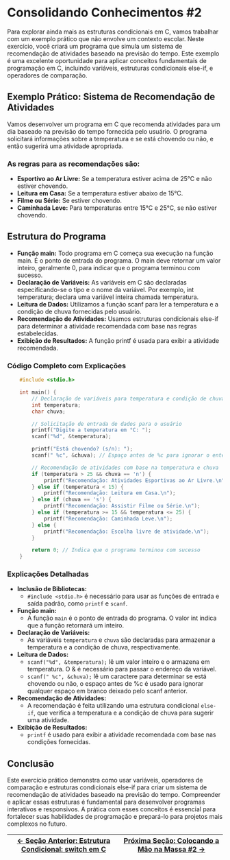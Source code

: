 # Consolidando Conhecimentos #2

Para explorar ainda mais as estruturas condicionais em C, vamos trabalhar com um exemplo prático que não envolve um contexto escolar. Neste exercício, você criará um programa que simula um sistema de recomendação de atividades baseado na previsão do tempo. Este exemplo é uma excelente oportunidade para aplicar conceitos fundamentais de programação em C, incluindo variáveis, estruturas condicionais else-if, e operadores de comparação.

## Exemplo Prático: Sistema de Recomendação de Atividades

Vamos desenvolver um programa em C que recomenda atividades para um dia baseado na previsão do tempo fornecida pelo usuário. O programa solicitará informações sobre a temperatura e se está chovendo ou não, e então sugerirá uma atividade apropriada.

### As regras para as recomendações são:

-   **Esportivo ao Ar Livre:** Se a temperatura estiver acima de 25°C e não estiver chovendo.
-   **Leitura em Casa:** Se a temperatura estiver abaixo de 15°C.
-   **Filme ou Série:** Se estiver chovendo.
-   **Caminhada Leve:** Para temperaturas entre 15°C e 25°C, se não estiver chovendo.

## Estrutura do Programa

-   **Função main:** Todo programa em C começa sua execução na função main. É o ponto de entrada do programa. O main deve retornar um valor inteiro, geralmente 0, para indicar que o programa terminou com sucesso.
-   **Declaração de Variáveis:** As variáveis em C são declaradas especificando-se o tipo e o nome da variável. Por exemplo, int temperatura; declara uma variável inteira chamada temperatura.
-   **Leitura de Dados:** Utilizamos a função scanf para ler a temperatura e a condição de chuva fornecidas pelo usuário.
-   **Recomendação de Atividades:** Usamos estruturas condicionais else-if para determinar a atividade recomendada com base nas regras estabelecidas.
-   **Exibição de Resultados:** A função printf é usada para exibir a atividade recomendada.

### Código Completo com Explicações

```c
    #include <stdio.h>

    int main() {
        // Declaração de variáveis para temperatura e condição de chuva
        int temperatura;
        char chuva;

        // Solicitação de entrada de dados para o usuário
        printf("Digite a temperatura em °C: ");
        scanf("%d", &temperatura);

        printf("Está chovendo? (s/n): ");
        scanf(" %c", &chuva); // Espaço antes de %c para ignorar o enter

        // Recomendação de atividades com base na temperatura e chuva
        if (temperatura > 25 && chuva == 'n') {
            printf("Recomendação: Atividades Esportivas ao Ar Livre.\n");
        } else if (temperatura < 15) {
            printf("Recomendação: Leitura em Casa.\n");
        } else if (chuva == 's') {
            printf("Recomendação: Assistir Filme ou Série.\n");
        } else if (temperatura >= 15 && temperatura <= 25) {
            printf("Recomendação: Caminhada Leve.\n");
        } else {
            printf("Recomendação: Escolha livre de atividade.\n");
        }

        return 0; // Indica que o programa terminou com sucesso
    }
```

### Explicações Detalhadas

-   **Inclusão de Bibliotecas:**
    -   `#include <stdio.h>` é necessário para usar as funções de entrada e saída padrão, como `printf` e `scanf`.
-   **Função main:**
    -   A função `main` é o ponto de entrada do programa. O valor int indica que a função retornará um inteiro.
-   **Declaração de Variáveis:**
    -   As variáveis `temperatura` e `chuva` são declaradas para armazenar a temperatura e a condição de chuva, respectivamente.
-   **Leitura de Dados:**
    -   `scanf("%d", &temperatura);` lê um valor inteiro e o armazena em temperatura. O & é necessário para passar o endereço da variável.
    -   `scanf(" %c", &chuva);` lê um caractere para determinar se está chovendo ou não, o espaço antes de %c é usado para ignorar qualquer espaço em branco deixado pelo scanf anterior.
-   **Recomendação de Atividades:**
    -   A recomendação é feita utilizando uma estrutura condicional `else-if`, que verifica a temperatura e a condição de chuva para sugerir uma atividade.
-   **Exibição de Resultados:**
    -   `printf` é usado para exibir a atividade recomendada com base nas condições fornecidas.

## Conclusão

Este exercício prático demonstra como usar variáveis, operadores de comparação e estruturas condicionais else-if para criar um sistema de recomendação de atividades baseado na previsão do tempo. Compreender e aplicar essas estruturas é fundamental para desenvolver programas interativos e responsivos. A prática com esses conceitos é essencial para fortalecer suas habilidades de programação e prepará-lo para projetos mais complexos no futuro.

| [← Seção Anterior: Estrutura Condicional: switch em C](https://github.com/arturbomtempo-dev/programming-logic-course/blob/main/materiais/04-estruturas-condicionais/04.03-estrutura-switch.md) | [Próxima Seção: Colocando a Mão na Massa #2 →](https://github.com/arturbomtempo-dev/programming-logic-course/blob/main/materiais/04-estruturas-condicionais/04.05-colocando-a-mao-na-massa-02.md) |
| --------------------------------------------------------------------------------------------------------------------------------------------------------------------------------- | ------------------------------------------------------------------------------------------------------------------------------------------------------------------------------------ |
